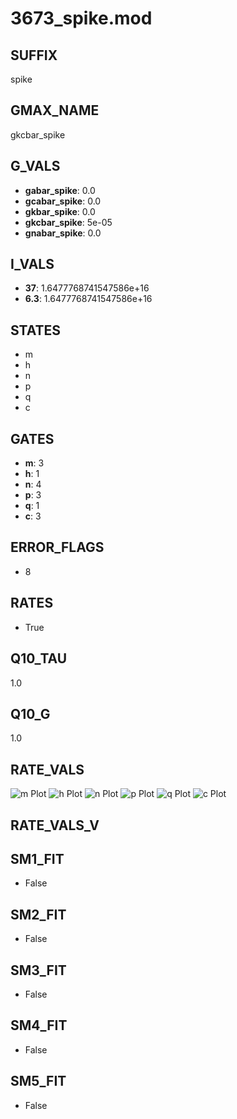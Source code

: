 # 3673_spike.mod

## SUFFIX

spike

## GMAX_NAME

gkcbar_spike

## G_VALS

- **gabar_spike**: 0.0
- **gcabar_spike**: 0.0
- **gkbar_spike**: 0.0
- **gkcbar_spike**: 5e-05
- **gnabar_spike**: 0.0

## I_VALS

- **37**: 1.6477768741547586e+16
- **6.3**: 1.6477768741547586e+16

## STATES

- m
- h
- n
- p
- q
- c

## GATES

- **m**: 3
- **h**: 1
- **n**: 4
- **p**: 3
- **q**: 1
- **c**: 3

## ERROR_FLAGS

- 8

## RATES

- True

## Q10_TAU

1.0

## Q10_G

1.0

## RATE_VALS

![m Plot](/Users/pbozelos/Dropbox/icg-Chai-Panos/supermodels/output_markdown_files/KCa/3673_spike.mod/images/m.png)
![h Plot](/Users/pbozelos/Dropbox/icg-Chai-Panos/supermodels/output_markdown_files/KCa/3673_spike.mod/images/h.png)
![n Plot](/Users/pbozelos/Dropbox/icg-Chai-Panos/supermodels/output_markdown_files/KCa/3673_spike.mod/images/n.png)
![p Plot](/Users/pbozelos/Dropbox/icg-Chai-Panos/supermodels/output_markdown_files/KCa/3673_spike.mod/images/p.png)
![q Plot](/Users/pbozelos/Dropbox/icg-Chai-Panos/supermodels/output_markdown_files/KCa/3673_spike.mod/images/q.png)
![c Plot](/Users/pbozelos/Dropbox/icg-Chai-Panos/supermodels/output_markdown_files/KCa/3673_spike.mod/images/c.png)

## RATE_VALS_V

## SM1_FIT

- False

## SM2_FIT

- False

## SM3_FIT

- False

## SM4_FIT

- False

## SM5_FIT

- False

